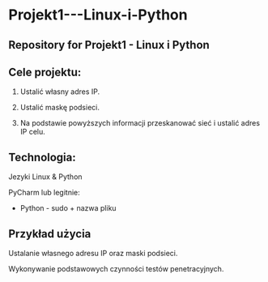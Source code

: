 # Projekt1---Linux-i-Python

## Repository for Projekt1 - Linux i Python

## Cele projektu:
1. Ustalić własny adres IP.

2. Ustalić maskę podsieci.

3. Na podstawie powyższych informacji przeskanować sieć i ustalić adres IP celu.

## Technologia: 

Jezyki Linux & Python

PyCharm lub legitnie:
- Python - sudo + nazwa pliku

## Przykład użycia

Ustalanie własnego adresu IP oraz maski podsieci.

Wykonywanie podstawowych czynności testów penetracyjnych.
